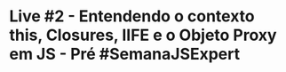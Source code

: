 # Live #2 - Entendendo o contexto this, Closures, IIFE e o Objeto Proxy em JS - Pré #SemanaJSExpert
